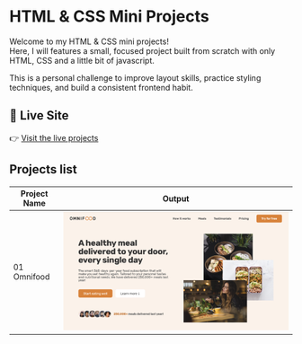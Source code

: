 # HTML & CSS Mini Projects

Welcome to my HTML & CSS mini projects!  
Here, I will features a small, focused project built from scratch with only HTML, CSS and a little bit of javascript.

This is a personal challenge to improve layout skills, practice styling techniques, and build a consistent frontend habit.

## 🚀 Live Site

👉 [Visit the live projects](https://vannymagalong.github.io/html-css-mini-projects/)

## Projects list

| Project Name              | Output                                                         |
| ------------------------- | -------------------------------------------------------------- |
| 01 Omnifood               | ![Output](./01-omnifood/output.png)                            |